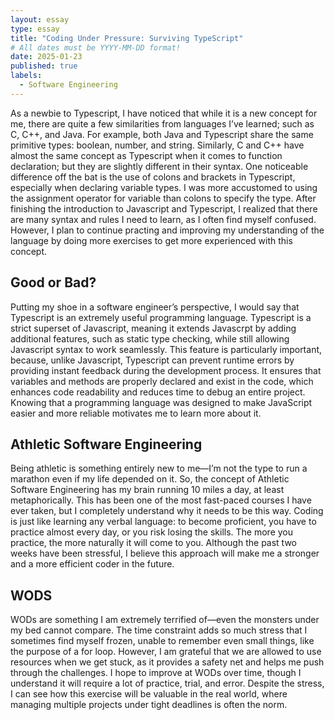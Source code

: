 ```yaml
---
layout: essay
type: essay
title: "Coding Under Pressure: Surviving TypeScript"
# All dates must be YYYY-MM-DD format!
date: 2025-01-23
published: true
labels:
  - Software Engineering
---
```




As a newbie to Typescript, I have noticed that while it is a new concept for me, there are quite a few similarities from languages I’ve learned; such as C, C++, and Java. For example, both Java and Typescript share the same primitive types: boolean, number, and string. Similarly, C and C++ have almost the same concept as Typescript when it comes to function declaration; but they are slightly different in their syntax. One noticeable difference off the bat is the use of colons and brackets in Typescript, especially when declaring variable types. I was more accustomed to using the assignment operator for variable than colons to specify the type. After finishing the introduction to Javascript and Typescript, I realized that there are many syntax and rules I need to learn, as I often find myself confused. However, I plan to continue practing and improving my understanding of the language by doing more exercises to get more experienced with this concept.

## Good or Bad?

Putting my shoe in a software engineer’s perspective, I would say that Typescript is an extremely useful programming language. Typescript is a strict superset of Javascript, meaning it extends Javascrpt by adding additional features, such as static type checking, while still allowing Javascript syntax to work seamlessly. This feature is particularly important, because, unlike Javascript, Typescript can prevent runtime errors by providing instant feedback during the development process. It ensures that variables and methods are properly declared and exist in the code, which enhances code readability and reduces time to debug an entire project. Knowing that a programming language was designed to make JavaScript easier and more reliable motivates me to learn more about it.

## Athletic Software Engineering

Being athletic is something entirely new to me—I’m not the type to run a marathon even if my life depended on it. So, the concept of Athletic Software Engineering has my brain running 10 miles a day, at least metaphorically. This has been one of the most fast-paced courses I have ever taken, but I completely understand why it needs to be this way. Coding is just like learning any verbal language: to become proficient, you have to practice almost every day, or you risk losing the skills. The more you practice, the more naturally it will come to you. Although the past two weeks have been stressful, I believe this approach will make me a stronger and a more efficient coder in the future.

## WODS

WODs are something I am extremely terrified of—even the monsters under my bed cannot compare. The time constraint adds so much stress that I sometimes find myself frozen, unable to remember even small things, like the purpose of a for loop. However, I am grateful that we are allowed to use resources when we get stuck, as it provides a safety net and helps me push through the challenges. I hope to improve at WODs over time, though I understand it will require a lot of practice, trial, and error. Despite the stress, I can see how this exercise will be valuable in the real world, where managing multiple projects under tight deadlines is often the norm.

